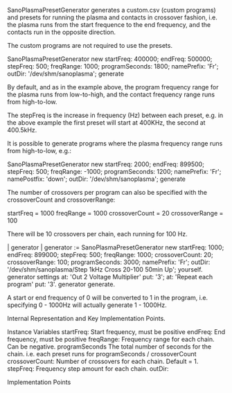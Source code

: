 SanoPlasmaPresetGenerator generates a custom.csv (custom programs) and presets for running the plasma and contacts in crossover fashion, i.e. the plasma runs from the start frequence to the end frequency, and the contacts run in the opposite direction.

The custom programs are not required to use the presets.

SanoPlasmaPresetGenerator new
	startFreq: 400000;
	endFreq: 500000;
	stepFreq: 500;
	freqRange: 1000;
	programSeconds: 1800;
	namePrefix: 'Fr';
	outDir: '/dev/shm/sanoplasma';
	generate


By default, and as in the example above, the program frequency range for the plasma runs from low-to-high, and the contact frequency range runs from high-to-low.

The stepFreq is the increase in frequency (Hz) between each preset, e.g. in the above example the first preset will start at 400KHz, the second at 400.5kHz.

It is possible to generate programs where the plasma frequency range runs from high-to-low, e.g.:

SanoPlasmaPresetGenerator new
	startFreq: 2000;
	endFreq: 899500;
	stepFreq: 500;
	freqRange: -1000;
	programSeconds: 1200;
	namePrefix: 'Fr';
	namePostfix: 'down';
	outDir: '/dev/shm/sanoplasma';
	generate

The number of crossovers per program can also be specified with the crossoverCount and crossoverRange:

startFreq = 1000
freqRange = 1000
crossoverCount = 20
crossoverRange = 100

There will be 10 crossovers per chain, each running for 100 Hz.

| generator |
generator := SanoPlasmaPresetGenerator new
	startFreq: 1000;
	endFreq: 899000;
	stepFreq: 500;
	freqRange: 1000;
	crossoverCount: 20;
	crossoverRange: 100;
	programSeconds: 3000;
	namePrefix: 'Fr';
	outDir: '/dev/shm/sanoplasma/Step 1kHz Cross 20-100 50min Up';
	yourself.
generator settings
	at: 'Out 2 Voltage Multiplier' put: '3';
	at: 'Repeat each program' put: '3'.
generator generate.


A start or end frequency of 0 will be converted to 1 in the program, i.e. specifying 0 - 1000Hz will actually generate 1 - 1000Hz.
 
Internal Representation and Key Implementation Points.

Instance Variables
	startFreq:		<Integer>	Start frequency, must be positive
	endFreq:			<Integer> End frequency, must be positive
	freqRange:		<Integer> Frequency range for each chain.  Can be negative.
	programSeconds 	<Integer> The total number of seconds for the chain.
							i.e. each preset runs for programSeconds / crossoverCount
	crossoverCount: <Integer> Number of crossovers for each chain.  Default = 1.
	stepFreq:			<Integer> Frequency step amount for each chain.
	outDir:			<String>


Implementation Points